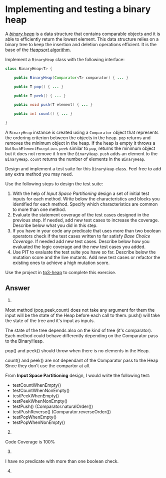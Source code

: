 # Implementing and testing a binary heap

A [*binary heap*](https://en.wikipedia.org/wiki/Binary_heap) is a data structure that contains comparable objects and it is able to efficiently return the lowest element.
This data structure relies on a binary tree to keep the insertion and deletion operations efficient. It is the base of the [*Heapsort* algorithm](https://en.wikipedia.org/wiki/Heapsort).

Implement a `BinaryHeap` class with the following interface:

```java
class BinaryHeap<T> {

    public BinaryHeap(Comparator<T> comparator) { ... }

    public T pop() { ... }

    public T peek() { ... }

    public void push(T element) { ... }

    public int count() { ... }

}
```

A `BinaryHeap` instance is created using a `Comparator` object that represents the ordering criterion between the objects in the heap.
`pop` returns and removes the minimum object in the heap. If the heap is empty it throws a `NotSuchElementException`.
`peek` similar to `pop`, returns the minimum object but it does not remove it from the `BinaryHeap`.
`push` adds an element to the `BinaryHeap`.
`count` returns the number of elements in the `BinaryHeap`.

Design and implement a test suite for this `BinaryHeap` class.
Feel free to add any extra method you may need.

Use the following steps to design the test suite:

1. With the help of *Input Space Partitioning* design a set of initial test inputs for each method. Write below the characteristics and blocks you identified for each method. Specify which characteristics are common to more than one method.
2. Evaluate the statement coverage of the test cases designed in the previous step. If needed, add new test cases to increase the coverage. Describe below what you did in this step.
3. If you have in your code any predicate that uses more than two boolean operators check if the test cases written to far satisfy *Base Choice Coverage*. If needed add new test cases. Describe below how you evaluated the logic coverage and the new test cases you added.
4. Use PIT to evaluate the test suite you have so far. Describe below the mutation score and the live mutants. Add new test cases or refactor the existing ones to achieve a high mutation score.

Use the project in [tp3-heap](../code/tp3-heap) to complete this exercise.

## Answer

1. 

Most method (pop,peek,count) does not take any argument for them the input will be the state of the Heap before each call to them. push() will take the state of the tree and it's input as inputs. 

The state of the tree depends also on the kind of tree (it's comparator). Each method could behave differently depending on the Comparator pass to the BinaryHeap.

pop() and peek() should throw when there is no elements in the Heap.

count() and peek() are not dependant of the Comparator pass to the Heap Since they don't use the compartor at all.

From **Input Space Partitioning** design, I would write the following test:
- testCountWhenEmpty()
- testCountWhenNonEmpty()
- testPeekWhenEmpty()
- testPeekWhenNonEmpty()
- testPush() (Comparator.naturalOrder())
- testPushReverse() (Comparator.reverseOrder())
- testPopWhenEmpty()
- testPopWhenNonEmpty()

2. 

Code Coverage is 100%

3. 

I have no predicate with more than one boolean check.

4.


